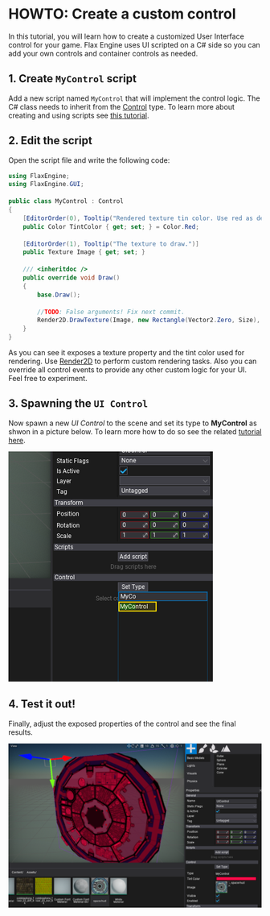 # HOWTO: Create a custom control

In this tutorial, you will learn how to create  a customized User Interface control for your game. Flax Engine uses UI scripted on a C# side so you can add your own controls and container controls as needed.

## 1. Create `MyControl` script

Add a new script named `MyControl` that will implement the control logic. The C# class needs to inherit from the [Control](https://docs.flaxengine.com/api/FlaxEngine.GUI.Control.html) type. To learn more about creating and using scripts see [this tutorial](../../scripting/new-script.md).

## 2. Edit the script

Open the script file and write the following code:

```cs
using FlaxEngine;
using FlaxEngine.GUI;

public class MyControl : Control
{
	[EditorOrder(0), Tooltip("Rendered texture tin color. Use red as default.")]
	public Color TintColor { get; set; } = Color.Red;

	[EditorOrder(1), Tooltip("The texture to draw.")]
	public Texture Image { get; set; }

	/// <inheritdoc />
	public override void Draw()
	{
		base.Draw();

		//TODO: False arguments! Fix next commit.
		Render2D.DrawTexture(Image, new Rectangle(Vector2.Zero, Size), TintColor, true);
	}
}
```

As you can see it exposes a texture property and the tint color used for rendering. Use [Render2D](https://docs.flaxengine.com/api/FlaxEngine.Render2D.html) to perform custom rendering tasks. Also you can override all control events to provide any other custom logic for your UI. Feel free to experiment.

## 3. Spawning the `UI Control`

Now spawn a new *UI Control* to the scene and set its type to **MyControl** as shwon in a picture below.
To learn more how to do so see the related [tutorial here](create-ui.md).

![Set Control type to MyControl](media/set-control-to-my-control.png)

## 4. Test it out!

Finally, adjust the exposed properties of the control and see the final results.

![Final Results](media/custom-control-results.png)

